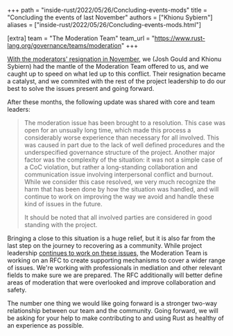 +++
path = "inside-rust/2022/05/26/Concluding-events-mods"
title = "Concluding the events of last November"
authors = ["Khionu Sybiern"]
aliases = ["inside-rust/2022/05/26/Concluding-events-mods.html"]

[extra]
team = "The Moderation Team"
team_url = "https://www.rust-lang.org/governance/teams/moderation"
+++

[With the moderators' resignation in November](https://blog.rust-lang.org/inside-rust/2021/11/25/in-response-to-the-moderation-team-resignation.html), we (Josh Gould and Khionu Sybiern) had the mantle of the Moderation Team offered to us, and we caught up to speed on what led up to this conflict. Their resignation became a catalyst, and we commited with the rest of the project leadership to do our best to solve the issues present and going forward.

After these months, the following update was shared with core and team leaders:

> The moderation issue has been brought to a resolution. This case was open for an unsually long time, which made this process a considerably worse experience than necessary for all involved. This was caused in part due to the lack of well defined procedures and the underspecified governance structure of the project. Another major factor was the complexity of the situation: it was not a simple case of a CoC violation, but rather a long-standing collaboration and communication issue involving interpersonal conflict and burnout. While we consider this case resolved, we very much recognize the harm that has been done by how the situation was handled, and will continue to work on improving the way we avoid and handle these kind of issues in the future.
>
> It should be noted that all involved parties are considered in good standing with the project.

Bringing a close to this situation is a huge relief, but it is also far from the last step on the journey to recovering as a community. While project leadership [continues to work on these issues](https://blog.rust-lang.org/inside-rust/2022/05/19/governance-update.html), the Moderation Team is working on an RFC to create supporting mechanisms to cover a wider range of issues. We're working with professionals in mediation and other relevant fields to make sure we are prepared. The RFC additionally will better define areas of moderation that were overlooked and improve collaboration and safety.

The number one thing we would like going forward is a stronger two-way relationship between our team and the community. Going forward, we will be asking for your help to make contributing to and using Rust as healthy of an experience as possible.
